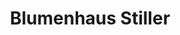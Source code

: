 ---
title: "Blumenhaus Stiller"
url: /spremberg/blumenhaus-stiller-karl-marx-strasse/
shop: Blumen
---